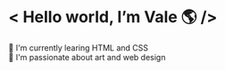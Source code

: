 # < Hello world, I’m Vale 🌎 />

 
🌱 I'm currently learing HTML and CSS <br>
🎨 I'm passionate about art and web design <br>








